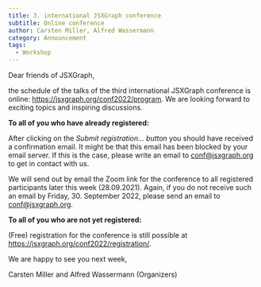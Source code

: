 ```yaml
---
title: 3. international JSXGraph conference 
subtitle: Online conference
author: Carsten Miller, Alfred Wassermann
category: Announcement
tags:
  - Workshop
---
```

Dear friends of JSXGraph,

the schedule of the talks of the third international JSXGraph conference is online: <https://jsxgraph.org/conf2022/program>. We are looking forward to exciting topics and inspiring discussions.

**To all of you who have already registered:**

After clicking on the *Submit registration... button* you should have received a confirmation email.
It might be that this email has been blocked by your email server. If this is the case, please write an email to conf@jsxgraph.org to get in contact with us.

We will send out by email the Zoom link for the conference to all registered participants later this week (28.09.2021). 
Again, if you do not receive such an email by Friday, 30. September 2022, please send an email to conf@jsxgraph.org.

**To all of you who are not yet registered:**

(Free) registration for the conference is still possible at  <https://jsxgraph.org/conf2022/registration/>.

We are happy to see you next week,

Carsten Miller and Alfred Wassermann (Organizers)


